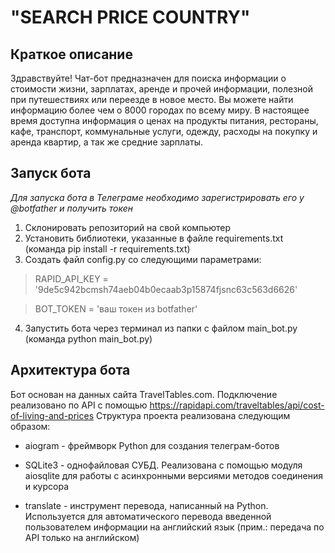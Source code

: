 # "SEARCH PRICE COUNTRY"
## Краткое описание
Здравствуйте! Чат-бот предназначен для поиска информации о стоимости жизни, зарплатах, аренде и прочей информации, 
полезной при путешествиях или переезде в новое место. Вы можете найти информацию более чем о 8000 городах по всему
миру. В настоящее время доступна информация о ценах на продукты питания, рестораны, кафе, транспорт, коммунальные 
услуги, одежду, расходы на покупку и аренда квартир, а так же средние зарплаты.

## Запуск бота
_Для запуска бота в Телеграме необходимо зарегистрировать его у @botfather и получить токен_
1. Склонировать репозиторий на свой компьютер
2. Установить библиотеки, указанные в файле requirements.txt (команда pip install -r requirements.txt)
3. Создать файл config.py со следующими параметрами: 
> RAPID_API_KEY = '9de5c942bcmsh74aeb04b0ecaab3p15874fjsnc63c563d6626'

> BOT_TOKEN = 'ваш токен из botfather'
4. Запустить бота через терминал из папки с файлом main_bot.py (команда python main_bot.py)

## Архитектура бота 
Бот основан на данных сайта TravelTables.com. Подключение реализовано по API с помощью https://rapidapi.com/traveltables/api/cost-of-living-and-prices
Структура проекта реализована следующим образом:

- aiogram - фреймворк Python для создания телеграм-ботов 

- SQLite3 - однофайловая СУБД. Реализована с помощью модуля aiosqlite для работы с асинхронными версиями методов соединения и курсора


- translate - инструмент перевода, написанный на Python. Используется для автоматического перевода введенной пользователем
информации на английский язык (прим.: передача по API только на английском)
